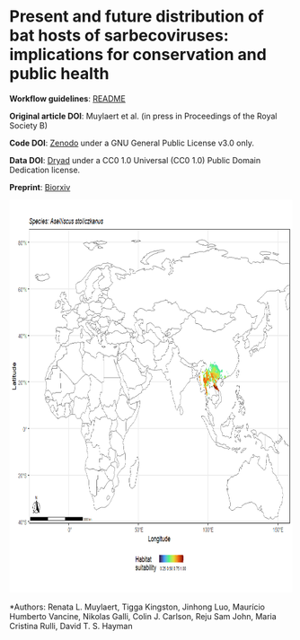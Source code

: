 # Present and future distribution of bat hosts of sarbecoviruses: implications for conservation and public health

**Workflow guidelines**: [README](https://github.com/renatamuy/dynamic/blob/main/distribution_models/README.md)

**Original article DOI**: Muylaert et al. (in press in Proceedings of the Royal Society B)

**Code DOI**: [Zenodo](https://doi.org/10.5281/zenodo.6499765) under a GNU General Public License v3.0 only.

**Data DOI**: [Dryad](https://doi.org/10.5061/dryad.m63xsj440) under a CC0 1.0 Universal (CC0 1.0) Public Domain Dedication license.

**Preprint**: [Biorxiv](https://www.biorxiv.org/content/10.1101/2021.12.09.471691v1)

<img src="https://github.com/renatamuy/dynamic/blob/main/anim_intersected.gif" width="800" height="700" />

*Authors: Renata L. Muylaert, Tigga Kingston, Jinhong Luo, Maurício Humberto Vancine, Nikolas Galli, Colin J. Carlson, Reju Sam John, Maria Cristina Rulli, David T. S. Hayman


